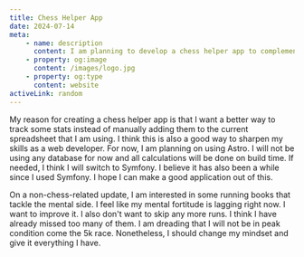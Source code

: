 ```yaml
---
title: Chess Helper App
date: 2024-07-14
meta:
    - name: description
      content: I am planning to develop a chess helper app to complement on how I train.
    - property: og:image
      content: /images/logo.jpg
    - property: og:type
      content: website
activeLink: random
---
```


<script setup>
import BlogPost from './.vitepress/theme/components/BlogPost.vue';
</script>

<BlogPost>
  <div>
My reason for creating a chess helper app is that I want a better way to track some stats instead of manually adding them to the current spreadsheet that I am using. I think this is also a good way to sharpen my skills as a web developer. For now, I am planning on using Astro. I will not be using any database for now and all calculations will be done on build time. If needed, I think I will switch to Symfony. I believe it has also been a while since I used Symfony. I hope I can make a good application out of this.

On a non-chess-related update, I am interested in some running books that tackle the mental side. I feel like my mental fortitude is lagging right now. I want to improve it. I also don't want to skip any more runs. I think I have already missed too many of them. I am dreading that I will not be in peak condition come the 5k race. Nonetheless, I should change my mindset and give it everything I have.

  </div> 
</BlogPost>
